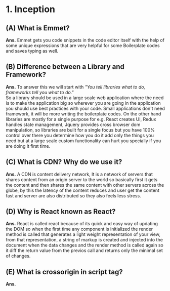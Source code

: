 <h1>1. Inception</h1>

<h2>(A) What is Emmet?</h2>

<p><strong>Ans.</strong> Emmet gets you code snippets in the code editor itself with the help of some unique expressions that are very helpful for some Boilerplate codes and saves typing as well.</p>

<h2>(B) Difference between a Library and Framework?</h2>
<p><strong>Ans.</strong>
To answer this we will start with <em>"You tell libraries what to do, frameworks tell you what to do."</em><br>
So a library should be used in a large scale web application where the need is to make the application big so wherever you are going in the application you should use best practices with your code. Small applications don't need framework, it will be more writing the boilerplate codes.
On the other hand libraries are mostly for a single purpose for e.g. React creates UI, Redux handles state management, Jquery provides cross browser dom manipulation, so libraries are built for a single focus but you have 100% control over there you determine how you do it add only the things you need but at a large scale custom functionality can hurt you specially if you are doing it first time.
</p>

<h2>(C) What is CDN? Why do we use it?</h2>
<p><strong>Ans.</strong>
A CDN is content delivery network, It is a network of servers that shares content from an origin server to the world so basically first it gets the content and then shares the same content with other servers across the globe, by this the latency of the content reduces and user get the content fast and server are also distributed so they also feels less stress.
</p>
<h2>(D) Why is React known as React?</h2>
<p><strong>Ans.</strong>
 React is called react because of its quick and easy way of updating the DOM so when the first time any component is initialized the render method is called that generates a light weight representation of your view, from that representation, a string of markup is created and injected into the document when the data changes and the render method is called again so it diff the return value from the previos call and returns only the minimal set of changes.
</p>
<h2>(E) What is crossorigin in script tag?</h2>
<p><strong>Ans.</strong>


</p>